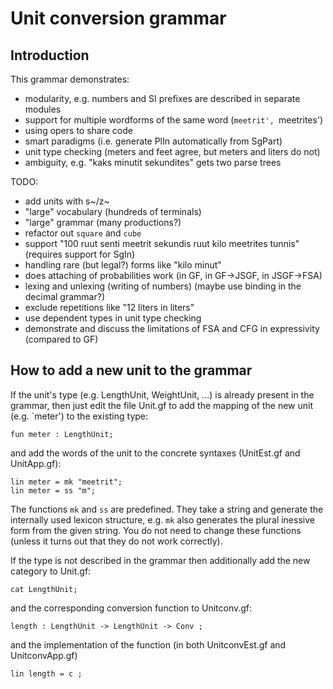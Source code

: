 Unit conversion grammar
=======================

Introduction
------------

This grammar demonstrates:

  * modularity, e.g. numbers and SI prefixes are described in separate modules
  * support for multiple wordforms of the same word (`meetrit', `meetrites')
  * using opers to share code
  * smart paradigms (i.e. generate PlIn automatically from SgPart)
  * unit type checking (meters and feet agree, but meters and liters do not)
  * ambiguity, e.g. "kaks minutit sekundites" gets two parse trees

TODO:

  * add units with s~/z~
  * "large" vocabulary (hundreds of terminals)
  * "large" grammar (many productions?)
  * refactor out `square` and `cube`
  * support "100 ruut senti meetrit sekundis ruut kilo meetrites tunnis" (requires support for SgIn)
  * handling rare (but legal?) forms like "kilo minut"
  * does attaching of probabilities work (in GF, in GF->JSGF, in JSGF->FSA)
  * lexing and unlexing (writing of numbers) (maybe use binding in the decimal grammar?)
  * exclude repetitions like "12 liters in liters"
  * use dependent types in unit type checking 
  * demonstrate and discuss the limitations of FSA and CFG in expressivity (compared to GF)


How to add a new unit to the grammar
------------------------------------

If the unit's type (e.g. LengthUnit, WeightUnit, ...) is already present in the grammar,
then just edit the file Unit.gf to add the mapping of the new unit (e.g. `meter')
to the existing type:

    fun meter : LengthUnit;

and add the words of the unit to the concrete syntaxes (UnitEst.gf and UnitApp.gf):

    lin meter = mk "meetrit";
    lin meter = ss "m";

The functions `mk` and `ss` are predefined. They take a string and generate the internally
used lexicon structure, e.g. `mk` also generates the plural inessive form from the given string.
You do not need to change these functions (unless it turns out that they do not work correctly).

If the type is not described in the grammar then additionally add the new category to Unit.gf:

    cat LengthUnit;

and the corresponding conversion function to Unitconv.gf:

    length : LengthUnit -> LengthUnit -> Conv ;

and the implementation of the function (in both UnitconvEst.gf and UnitconvApp.gf)

    lin length = c ;
